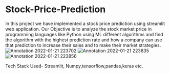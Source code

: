 # Stock-Price-Prediction
 In this project we have implemented a stock price prediction using streamlit web application. Our Objective is to analyze the stock market price in programming languages like Python using ML different algorithms and find the algorithm with the highest prediction rate and how a company can use that prediction to increase their sales and to make their market strategies.
![Annotation 2022-01-21 223702](https://user-images.githubusercontent.com/68156453/153027719-fa5233f0-3c4a-45ea-abb1-009ad764226f.jpg)
![Annotation 2022-01-21 223835](https://user-images.githubusercontent.com/68156453/153027911-0354583a-78b9-4ca7-8e42-407cf7327fd8.jpg)
![Annotation 2022-01-21 223856](https://user-images.githubusercontent.com/68156453/153027986-ca4d2637-7608-4d77-a665-f1af53a12327.jpg)

Tech Stack Used- Streamlit, Numpy,tensorflow,pandas,keras etc.
